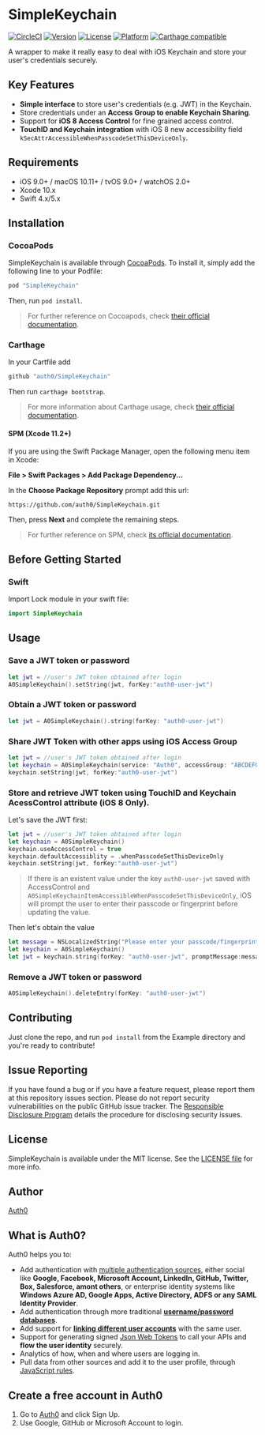 # SimpleKeychain

[![CircleCI](https://circleci.com/gh/auth0/SimpleKeychain.svg?style=shield)](https://circleci.com/gh/auth0/SimpleKeychain)
[![Version](https://img.shields.io/cocoapods/v/SimpleKeychain.svg?style=flat-square)](https://cocoapods.org/pods/SimpleKeychain)
[![License](https://img.shields.io/cocoapods/l/SimpleKeychain.svg?style=flat-square)](https://cocoapods.org/pods/SimpleKeychain)
[![Platform](https://img.shields.io/cocoapods/p/SimpleKeychain.svg?style=flat-square)](https://cocoapods.org/pods/SimpleKeychain)
[![Carthage compatible](https://img.shields.io/badge/Carthage-compatible-4BC51D.svg?style=flat-square)](https://github.com/Carthage/Carthage)

A wrapper to make it really easy to deal with iOS Keychain and store your user's credentials securely.

## Key Features

- **Simple interface** to store user's credentials (e.g. JWT) in the Keychain.
- Store credentials under an **Access Group to enable Keychain Sharing**.
- Support for **iOS 8 Access Control** for fine grained access control. 
- **TouchID and Keychain integration** with iOS 8 new accessibility field `kSecAttrAccessibleWhenPasscodeSetThisDeviceOnly`. 

## Requirements

- iOS 9.0+ / macOS 10.11+ / tvOS 9.0+ / watchOS 2.0+
- Xcode 10.x
- Swift 4.x/5.x

## Installation

### CocoaPods

SimpleKeychain is available through [CocoaPods](https://cocoapods.org). To install
it, simply add the following line to your Podfile:

```ruby
pod "SimpleKeychain"
```

Then, run `pod install`.

> For further reference on Cocoapods, check [their official documentation](http://guides.cocoapods.org/using/getting-started.html).

### Carthage

In your Cartfile add

```ruby
github "auth0/SimpleKeychain"
```

Then run `carthage bootstrap`.

> For more information about Carthage usage, check [their official documentation](https://github.com/Carthage/Carthage#if-youre-building-for-ios-tvos-or-watchos).

#### SPM (Xcode 11.2+)

If you are using the Swift Package Manager, open the following menu item in Xcode:

**File > Swift Packages > Add Package Dependency...**

In the **Choose Package Repository** prompt add this url: 

```
https://github.com/auth0/SimpleKeychain.git
```

Then, press **Next** and complete the remaining steps.

> For further reference on SPM, check [its official documentation](https://developer.apple.com/documentation/xcode/adding_package_dependencies_to_your_app).

## Before Getting Started

### Swift
Import Lock module in your swift file:

```swift
import SimpleKeychain
```

## Usage

### Save a JWT token or password

```swift
let jwt = //user's JWT token obtained after login
A0SimpleKeychain().setString(jwt, forKey:"auth0-user-jwt")
```

### Obtain a JWT token or password

```swift
let jwt = A0SimpleKeychain().string(forKey: "auth0-user-jwt")
```

### Share JWT Token with other apps using iOS Access Group

```swift
let jwt = //user's JWT token obtained after login
let keychain = A0SimpleKeychain(service: "Auth0", accessGroup: "ABCDEFGH.com.mydomain.myaccessgroup")
keychain.setString(jwt, forKey:"auth0-user-jwt")
```

### Store and retrieve JWT token using TouchID and Keychain AcessControl attribute (iOS 8 Only).

Let's save the JWT first:

```swift
let jwt = //user's JWT token obtained after login
let keychain = A0SimpleKeychain()
keychain.useAccessControl = true
keychain.defaultAccessiblity = .whenPasscodeSetThisDeviceOnly
keychain.setString(jwt, forKey:"auth0-user-jwt")
```

> If there is an existent value under the key `auth0-user-jwt` saved with AccessControl and `A0SimpleKeychainItemAccessibleWhenPasscodeSetThisDeviceOnly`, iOS will prompt the user to enter their passcode or fingerprint before updating the value.

Then let's obtain the value

```swift
let message = NSLocalizedString("Please enter your passcode/fingerprint to login with awesome App!.", comment: "Prompt TouchID message")
let keychain = A0SimpleKeychain()
let jwt = keychain.string(forKey: "auth0-user-jwt", promptMessage:message)
```

### Remove a JWT token or password

```swift
A0SimpleKeychain().deleteEntry(forKey: "auth0-user-jwt")
```

## Contributing

Just clone the repo, and run `pod install` from the Example directory and you're ready to contribute!

## Issue Reporting

If you have found a bug or if you have a feature request, please report them at this repository issues section. Please do not report security vulnerabilities on the public GitHub issue tracker. The [Responsible Disclosure Program](https://auth0.com/whitehat) details the procedure for disclosing security issues.

## License

SimpleKeychain is available under the MIT license. See the [LICENSE file](https://github.com/auth0/SimpleKeychain/blob/master/LICENSE) for more info.

## Author

[Auth0](https://auth0.com)

## What is Auth0?

Auth0 helps you to:

* Add authentication with [multiple authentication sources](https://docs.auth0.com/identityproviders), either social like **Google, Facebook, Microsoft Account, LinkedIn, GitHub, Twitter, Box, Salesforce, amont others**, or enterprise identity systems like **Windows Azure AD, Google Apps, Active Directory, ADFS or any SAML Identity Provider**.
* Add authentication through more traditional **[username/password databases](https://docs.auth0.com/mysql-connection-tutorial)**.
* Add support for **[linking different user accounts](https://docs.auth0.com/link-accounts)** with the same user.
* Support for generating signed [Json Web Tokens](https://docs.auth0.com/jwt) to call your APIs and **flow the user identity** securely.
* Analytics of how, when and where users are logging in.
* Pull data from other sources and add it to the user profile, through [JavaScript rules](https://docs.auth0.com/rules).

## Create a free account in Auth0

1. Go to [Auth0](https://auth0.com) and click Sign Up.
2. Use Google, GitHub or Microsoft Account to login.

